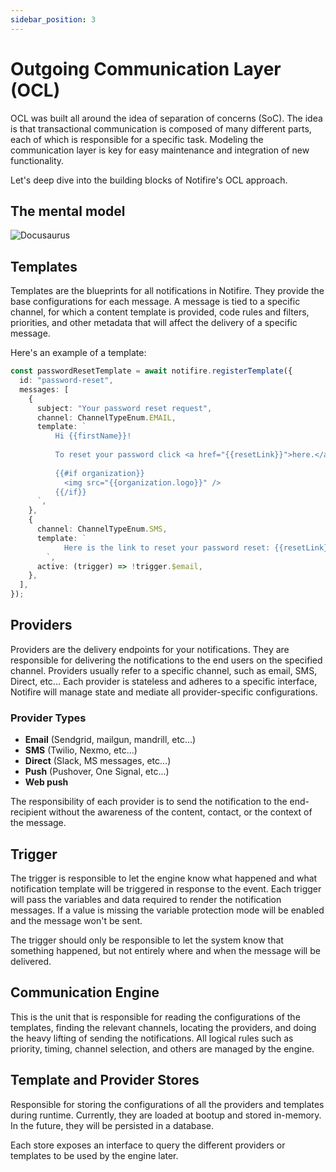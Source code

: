 ```yaml
---
sidebar_position: 3
---
```


# Outgoing Communication Layer (OCL)

OCL was built all around the idea of separation of concerns (SoC). The idea is that transactional communication is composed of many different parts, each of which is responsible for a specific task. Modeling the communication layer is key for easy maintenance and integration of new functionality.

Let's deep dive into the building blocks of Notifire's OCL approach.

## The mental model

![Docusaurus](/img/diagram.jpeg)

## Templates

Templates are the blueprints for all notifications in Notifire. They provide the base configurations for each message. A message is tied to a specific channel, for which a content template is provided, code rules and filters, priorities, and other metadata that will affect the delivery of a specific message.

Here's an example of a template:

```typescript
const passwordResetTemplate = await notifire.registerTemplate({
  id: "password-reset",
  messages: [
    {
      subject: "Your password reset request",
      channel: ChannelTypeEnum.EMAIL,
      template: `
          Hi {{firstName}}!
          
          To reset your password click <a href="{{resetLink}}">here.</a>
          
          {{#if organization}}
            <img src="{{organization.logo}}" />
          {{/if}}
      `,
    },
    {
      channel: ChannelTypeEnum.SMS,
      template: ` 
            Here is the link to reset your password reset: {{resetLink}}
        `,
      active: (trigger) => !trigger.$email,
    },
  ],
});
```

## Providers

Providers are the delivery endpoints for your notifications. They are responsible for delivering the notifications to the end users on the specified channel. Providers usually refer to a specific channel, such as email, SMS, Direct, etc... Each provider is stateless and adheres to a specific interface, Notifire will manage state and mediate all provider-specific configurations.

### Provider Types

- **Email** (Sendgrid, mailgun, mandrill, etc...)
- **SMS** (Twilio, Nexmo, etc...)
- **Direct** (Slack, MS messages, etc...)
- **Push** (Pushover, One Signal, etc...)
- **Web push**

The responsibility of each provider is to send the notification to the end-recipient without the awareness of the content, contact, or the context of the message.

## Trigger

The trigger is responsible to let the engine know what happened and what notification template will be triggered in response to the event. Each trigger will pass the variables and data required to render the notification messages. If a value is missing the variable protection mode will be enabled and the message won't be sent.

The trigger should only be responsible to let the system know that something happened, but not entirely where and when the message will be delivered.

## Communication Engine

This is the unit that is responsible for reading the configurations of the templates, finding the relevant channels, locating the providers, and doing the heavy lifting of sending the notifications. All logical rules such as priority, timing, channel selection, and others are managed by the engine.

## Template and Provider Stores

Responsible for storing the configurations of all the providers and templates during runtime. Currently, they are loaded at bootup and stored in-memory. In the future, they will be persisted in a database.

Each store exposes an interface to query the different providers or templates to be used by the engine later.
